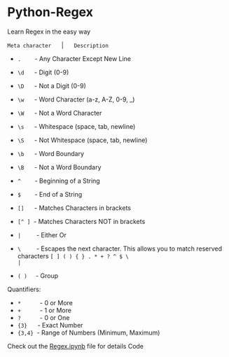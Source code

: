 # Python-Regex

Learn Regex in the easy way

`Meta character`      |      `Description`

- `.`        - Any Character Except New Line
- `\d`      - Digit (0-9)
- `\D`      - Not a Digit (0-9)
- `\w`      - Word Character (a-z, A-Z, 0-9, _)
- `\W`      - Not a Word Character
- `\s`      - Whitespace (space, tab, newline)
- `\S`      - Not Whitespace (space, tab, newline)

- `\b`      - Word Boundary
- `\B`      - Not a Word Boundary
- `^`        - Beginning of a String
- `$`        - End of a String

- `[]`      - Matches Characters in brackets
- `[^ ]`  - Matches Characters NOT in brackets
- `|`         - Either Or
- `\`         - Escapes the next character. This allows you to match reserved characters <code>[ ] ( ) { } . * + ? ^ $ \ &#124;</code>
- `( )`     - Group

Quantifiers:
- `*`           - 0 or More
- `+`           - 1 or More
- `?`           - 0 or One
- `{3}`      - Exact Number
- `{3,4}`  - Range of Numbers (Minimum, Maximum)

Check out the [Regex.ipynb]('Regex.ipynb') file for details Code

